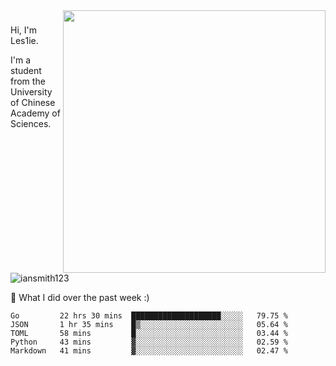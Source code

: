 <img align="right" src="https://github-readme-stats.vercel.app/api?username=iansmith123&show_icons=true&hide_border=true" width="420">

### 
Hi, I'm Les1ie. 

I'm a student from the University of Chinese Academy of Sciences.

<img src="https://komarev.com/ghpvc/?username=iansmith123" alt="iansmith123" />




🔭 What I did over the past week :)
<!--START_SECTION:waka-->
```text
Go         22 hrs 30 mins  ████████████████████░░░░░   79.75 % 
JSON       1 hr 35 mins    █▒░░░░░░░░░░░░░░░░░░░░░░░   05.64 % 
TOML       58 mins         █░░░░░░░░░░░░░░░░░░░░░░░░   03.44 % 
Python     43 mins         ▓░░░░░░░░░░░░░░░░░░░░░░░░   02.59 % 
Markdown   41 mins         ▓░░░░░░░░░░░░░░░░░░░░░░░░   02.47 % 
```
<!--END_SECTION:waka-->


<!--
**IanSmith123/IanSmith123** is a ✨ _special_ ✨ repository because its `README.md` (this file) appears on your GitHub profile.
<img src="https://github.githubassets.com/images/spinners/octocat-spinner-64.gif">

Here are some ideas to get you started:

- 🔭 I’m currently working on ...
- 🌱 I’m currently learning ...
- 👯 I’m looking to collaborate on ...
- 🤔 I’m looking for help with ...
- 💬 Ask me about ...
- 📫 How to reach me: ...
- 😄 Pronouns: ...
- ⚡ Fun fact: ...
-->
